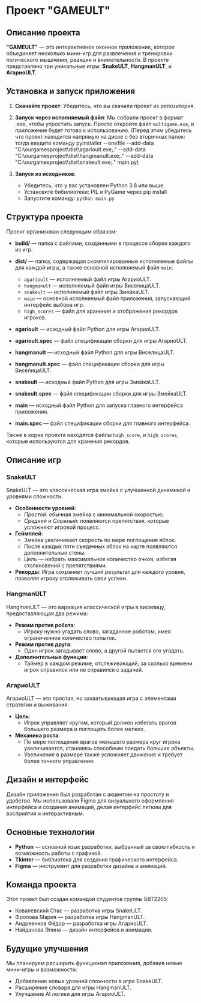 
# Проект "GAMEULT"

## Описание проекта

**"GAMEULT"** — это интерактивное оконное приложение, которое объединяет несколько мини-игр для развлечения и тренировки логического мышления, реакции и внимательности. В проекте представлено три уникальные игры: **SnakeULT**, **HangmanULT**, и **АгариоULT**.

## Установка и запуск приложения

1. **Скачайте проект**: Убедитесь, что вы скачали проект из репозитория.
2. **Запуск через исполняемый файл**: Мы собрали проект в формат .exe, чтобы упростить запуск. Просто откройте файл `multigame.exe`, и приложение будет готово к использованию. (Перед этим убедитесь что проект находится напрямую на диске с без вторичных папок: тогда введите команду pyinstaller --onefile --add-data "C:\\ourgamesproject\\dist\\agarioult.exe;." --add-data "C:\\ourgamesproject\\dist\\hangmanult.exe;." --add-data "C:\\ourgamesproject\\dist\\snakeult.exe;." main.py)

3. **Запуск из исходников**:
    - Убедитесь, что у вас установлен Python 3.8 или выше.
    - Установите бибилиотеки: PIL и PyGame через pip install
    - Запустите команду: `python main.py`

## Структура проекта

Проект организован следующим образом:

- **build/** — папка с файлами, созданными в процессе сборки каждого из игр.
- **dist/** — папка, содержащая скомпилированные исполняемые файлы для каждой игры, а также основной исполняемый файл `main`.
  - `agarioult` — исполняемый файл игры АгариоULT.
  - `hangmanult` — исполняемый файл игры ВиселицаULT.
  - `snakeult` — исполняемый файл игры ЗмейкаULT.
  - `main` — основной исполняемый файл приложения, запускающий интерфейс выбора игр.
  - `high_scores` — файл для хранения и отображения рекордов игроков.

- **agarioult** — исходный файл Python для игры АгариоULT.
- **agarioult.spec** — файл спецификации сборки для игры АгариоULT.
- **hangmanult** — исходный файл Python для игры ВиселицаULT.
- **hangmanult.spec** — файл спецификации сборки для игры ВиселицаULT.
- **snakeult** — исходный файл Python для игры ЗмейкаULT.
- **snakeult.spec** — файл спецификации сборки для игры ЗмейкаULT.
- **main** — исходный файл Python для запуска главного интерфейса приложения.
- **main.spec** — файл спецификации сборки для главного интерфейса.

Также в корне проекта находятся файлы `high_score`, и `high_scores`, которые используются для хранения рекордов.

## Описание игр

### SnakeULT

SnakeULT — это классическая игра змейка с улучшенной динамикой и уровнями сложности:

- **Особенности уровней**:
  - *Простой*: обычная змейка с минимальной скоростью.
  - *Средний и Сложный*: появляются препятствия, которые усложняют игровой процесс.
- **Геймплей**:
  - Змейка увеличивает скорость по мере поглощения яблок.
  - После каждых пяти съеденных яблок на карте появляются дополнительные стены.
  - Цель — набрать максимальное количество очков, избегая столкновений с препятствиями.
- **Рекорды**: Игра сохраняет лучший результат для каждого уровня, позволяя игроку отслеживать свои успехи.

### HangmanULT

HangmanULT — это вариация классической игры в виселицу, предоставляющая два режима:

- **Режим против робота**:
  - Игроку нужно угадать слово, загаданное роботом, имея ограниченное количество попыток.
- **Режим против друга**:
  - Один игрок загадывает слово, а другой пытается его угадать.
- **Дополнительные функции**:
  - Таймер в каждом режиме, отслеживающий, за сколько времени игрок справился или не справился с задачей.

### АгариоULT

АгариоULT — это простая, но захватывающая игра с элементами стратегии и выживания:

- **Цель**:
  - Игрок управляет кругом, который должен избегать врагов большего размера и поглощать более мелких.
- **Механика роста**:
  - По мере поглощения врагов меньшего размера круг игрока увеличивается, становясь способным поедать большие объекты.
  - Увеличение в размере также усложняет движение и требует более точного управления.
  
## Дизайн и интерфейс

Дизайн приложения был разработан с акцентом на простоту и удобство. Мы использовали Figma для визуального оформления интерфейса и создания анимаций, делая интерфейс легким для восприятия и интерактивным.

## Основные технологии

- **Python** — основной язык разработки, выбранный за свою гибкость и возможность работы с графикой.
- **Tkinter** — библиотека для создания графического интерфейса.
- **Figma** — инструмент для разработки дизайна и анимаций.

## Команда проекта

Этот проект был создан командой студентов группы БВТ2205:
- Ковалевский Стас — разработка игры SnakeULT.
- Фролова Мария — разработка игры HangmanULT.
- Андреенков Фёдор — разработка игры АгариоULT.
- Найданова Элина — дизайн интерфейса и анимации.

## Будущие улучшения

Мы планируем расширить функционал приложения, добавив новые мини-игры и возможности:
- Добавление новых уровней сложности в игре SnakeULT.
- Расширение словаря для игры HangmanULT.
- Улучшение AI логики для игры АгариоULT.

